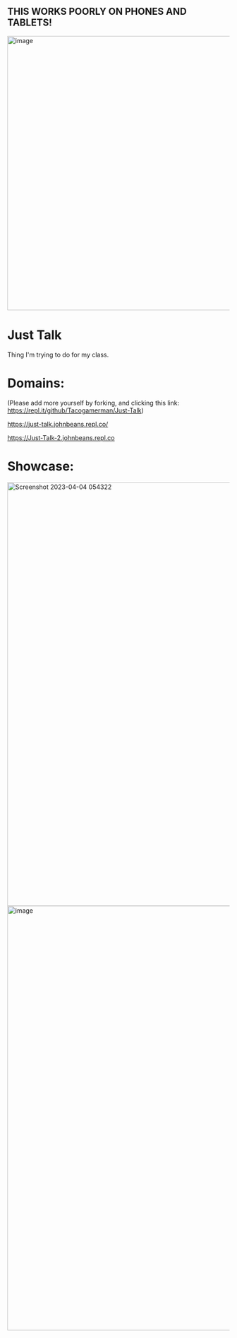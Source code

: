 ## THIS WORKS POORLY ON PHONES AND TABLETS!

<img width="620" alt="image" src="https://user-images.githubusercontent.com/119009502/229353169-a82eca9e-344c-4348-a83d-f5b6d5a9696b.png">


# Just Talk



Thing I'm trying to do for my class.

# Domains:

(Please add more yourself by forking, and clicking this link: https://repl.it/github/Tacogamerman/Just-Talk)

https://just-talk.johnbeans.repl.co/ 

https://Just-Talk-2.johnbeans.repl.co

# Showcase:

<img width="958" alt="Screenshot 2023-04-04 054322" src="https://user-images.githubusercontent.com/119009502/229799055-f6e832c2-b96c-426d-858c-b969fcde6a6b.png">

<img width="960" alt="image" src="https://user-images.githubusercontent.com/119009502/229353087-09d6d692-9551-4060-8ee5-0960c6456b75.png">

